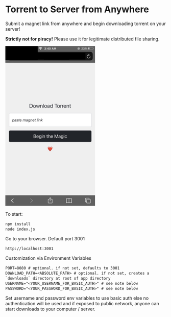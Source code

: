 # Torrent to Server from Anywhere

Submit a magnet link from anywhere and begin downloading torrent on your server!

**Strictly not for piracy!**
Please use it for legitimate distributed file sharing.

<img src="https://github.com/joshteng/downloader/blob/master/docs/mobile.jpg?raw=true" height="500">

To start:
```
npm install
node index.js
```

Go to your browser. Default port 3001
```
http://localhost:3001
```

Customization via Environment Variables
```
PORT=8080 # optional. if not set, defaults to 3001
DOWNLOAD_PATH=<ABSOLUTE_PATH> # optional. if not set, creates a `downloads` directory at root of app directory
USERNAME="<YOUR_USERNAME_FOR_BASIC_AUTH>" # see note below
PASSWORD="<YOUR_PASSWORD_FOR_BASIC_AUTH>" # see note below
```

Set username and password env variables to use basic auth else no authentication will be used and if exposed to public network, anyone can start downloads to your computer / server.

